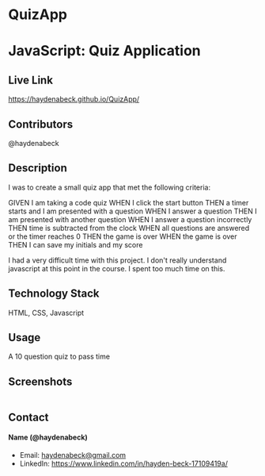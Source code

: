 # QuizApp

# JavaScript: Quiz Application

## Live Link
https://haydenabeck.github.io/QuizApp/

## Contributors 
@haydenabeck


## Description

I was to create a small quiz app that met the following criteria: 

GIVEN I am taking a code quiz
WHEN I click the start button
THEN a timer starts and I am presented with a question
WHEN I answer a question
THEN I am presented with another question
WHEN I answer a question incorrectly
THEN time is subtracted from the clock
WHEN all questions are answered or the timer reaches 0
THEN the game is over
WHEN the game is over
THEN I can save my initials and my score

I had a very difficult time with this project. I don't really understand javascript at this point in the course. I spent too much time on this.

## Technology Stack 
HTML, CSS, Javascript

## Usage
 A 10 question quiz to pass time

## Screenshots
<img src="./assets/Screenshot(11).png" alt="">

## Contact 
#### Name (@haydenabeck)
* Email: [haydenabeck@gmail.com](haydenabeck@gmail.com)
* LinkedIn: https://www.linkedin.com/in/hayden-beck-17109419a/